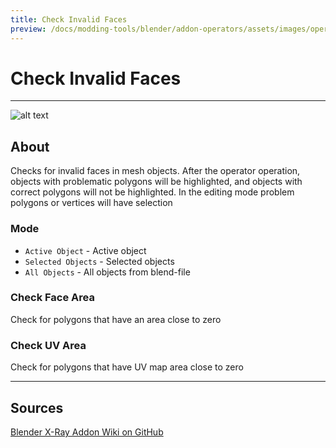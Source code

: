 ```yaml
---
title: Check Invalid Faces
preview: /docs/modding-tools/blender/addon-operators/assets/images/operator-check-invalid-faces.png
---
```


# Check Invalid Faces

___

![alt text](assets/images/operator-check-invalid-faces.png)

## About

Checks for invalid faces in mesh objects. After the operator operation, objects with problematic polygons will be highlighted, and objects with correct polygons will not be highlighted. In the editing mode problem polygons or vertices will have selection

### Mode

- `Active Object` - Active object
- `Selected Objects` - Selected objects
- `All Objects` - All objects from blend-file

### Check Face Area

Check for polygons that have an area close to zero

### Check UV Area

Check for polygons that have UV map area close to zero

___

## Sources

[Blender X-Ray Addon Wiki on GitHub](https://github.com/PavelBlend/blender-xray/wiki/Panel-Verify#check-invalid-faces)
